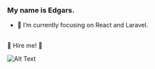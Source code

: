 ### My name is Edgars.

- 🌱 I’m currently focusing on React and Laravel. <br> <br>




👯 Hire me!  👯 


![Alt Text](https://s01.flagcounter.com/count2/XLYH/bg_333333/txt_FFFFFF/border_000000/columns_4/maxflags_16/viewers_3/labels_0/pageviews_0/flags_0/percent_0/s01.flagcounter.com/flagcounter.cgi)

